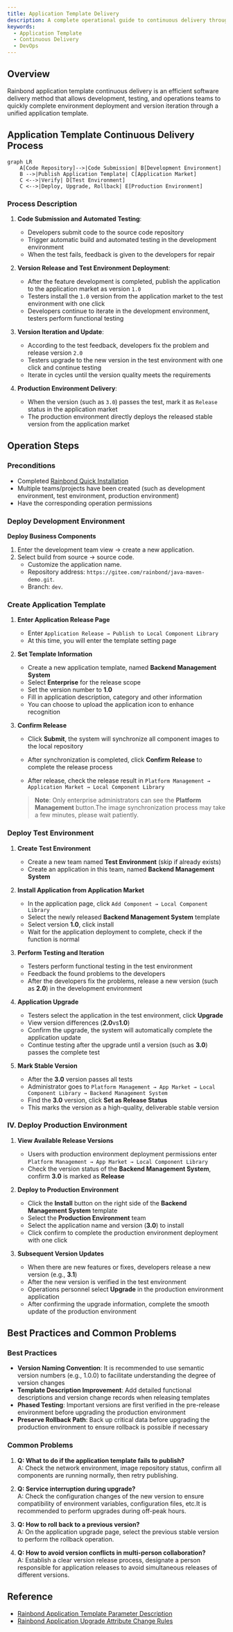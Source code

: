 ```yaml
---
title: Application Template Delivery
description: A complete operational guide to continuous delivery through Rainbond application templates
keywords:
  - Application Template
  - Continuous Delivery
  - DevOps
---
```


## Overview

Rainbond application template continuous delivery is an efficient software delivery method that allows development, testing, and operations teams to quickly complete environment deployment and version iteration through a unified application template.

## Application Template Continuous Delivery Process

```mermaid
graph LR
    A[Code Repository]-->|Code Submission| B[Development Environment]
    B -->|Publish Application Template| C[Application Market]
    C <-->|Verify| D[Test Environment]
    C <-->|Deploy, Upgrade, Rollback| E[Production Environment]
```

### Process Description

1. **Code Submission and Automated Testing**:
   - Developers submit code to the source code repository
   - Trigger automatic build and automated testing in the development environment
   - When the test fails, feedback is given to the developers for repair

2. **Version Release and Test Environment Deployment**:
   - After the feature development is completed, publish the application to the application market as version `1.0`
   - Testers install the `1.0` version from the application market to the test environment with one click
   - Developers continue to iterate in the development environment, testers perform functional testing

3. **Version Iteration and Update**:
   - According to the test feedback, developers fix the problem and release version `2.0`
   - Testers upgrade to the new version in the test environment with one click and continue testing
   - Iterate in cycles until the version quality meets the requirements

4. **Production Environment Delivery**:
   - When the version (such as `3.0`) passes the test, mark it as `Release` status in the application market
   - The production environment directly deploys the released stable version from the application market

## Operation Steps

### Preconditions

- Completed [Rainbond Quick Installation](../../../quick-start/quick-install.mdx)
- Multiple teams/projects have been created (such as development environment, test environment, production environment)
- Have the corresponding operation permissions

### Deploy Development Environment

**Deploy Business Components**

1. Enter the development team view → create a new application.
2. Select build from source → source code.
   - Customize the application name.
   - Repository address: `https://gitee.com/rainbond/java-maven-demo.git`.
   - Branch: `dev`.

### Create Application Template

1. **Enter Application Release Page**
   - Enter `Application Release → Publish to Local Component Library`
   - At this time, you will enter the template setting page

2. **Set Template Information**
   - Create a new application template, named **Backend Management System**
   - Select **Enterprise** for the release scope
   - Set the version number to **1.0**
   - Fill in application description, category and other information
   - You can choose to upload the application icon to enhance recognition

3. **Confirm Release**
   - Click **Submit**, the system will synchronize all component images to the local repository

   - After synchronization is completed, click **Confirm Release** to complete the release process

   - After release, check the release result in `Platform Management → Application Market → Local Component Library`
   > **Note**: Only enterprise administrators can see the **Platform Management** button.The image synchronization process may take a few minutes, please wait patiently.

### Deploy Test Environment

1. **Create Test Environment**
   - Create a new team named **Test Environment** (skip if already exists)
   - Create an application in this team, named **Backend Management System**

2. **Install Application from Application Market**
   - In the application page, click `Add Component → Local Component Library`
   - Select the newly released **Backend Management System** template
   - Select version **1.0**, click install
   - Wait for the application deployment to complete, check if the function is normal

3. **Perform Testing and Iteration**
   - Testers perform functional testing in the test environment
   - Feedback the found problems to the developers
   - After the developers fix the problems, release a new version (such as **2.0**) in the development environment

4. **Application Upgrade**
   - Testers select the application in the test environment, click **Upgrade**
   - View version differences (**2.0**vs**1.0**)
   - Confirm the upgrade, the system will automatically complete the application update
   - Continue testing after the upgrade until a version (such as **3.0**) passes the complete test

5. **Mark Stable Version**
   - After the **3.0** version passes all tests
   - Administrator goes to `Platform Management → App Market → Local Component Library → Backend Management System`
   - Find the **3.0** version, click **Set as Release Status**
   - This marks the version as a high-quality, deliverable stable version

### IV. Deploy Production Environment

1. **View Available Release Versions**
   - Users with production environment deployment permissions enter `Platform Management → App Market → Local Component Library`
   - Check the version status of the **Backend Management System**, confirm **3.0** is marked as **Release**

2. **Deploy to Production Environment**
   - Click the **Install** button on the right side of the **Backend Management System** template
   - Select the **Production Environment** team
   - Select the application name and version (**3.0**) to install
   - Click confirm to complete the production environment deployment with one click

3. **Subsequent Version Updates**
   - When there are new features or fixes, developers release a new version (e.g., **3.1**)
   - After the new version is verified in the test environment
   - Operations personnel select **Upgrade** in the production environment application
   - After confirming the upgrade information, complete the smooth update of the production environment

## Best Practices and Common Problems

### Best Practices

- **Version Naming Convention**: It is recommended to use semantic version numbers (e.g., 1.0.0) to facilitate understanding the degree of version changes
- **Template Description Improvement**: Add detailed functional descriptions and version change records when releasing templates
- **Phased Testing**: Important versions are first verified in the pre-release environment before upgrading the production environment
- **Preserve Rollback Path**: Back up critical data before upgrading the production environment to ensure rollback is possible if necessary

### Common Problems

1. **Q: What to do if the application template fails to publish?**\
   A: Check the network environment, image repository status, confirm all components are running normally, then retry publishing.

2. **Q: Service interruption during upgrade?**\
   A: Check the configuration changes of the new version to ensure compatibility of environment variables, configuration files, etc.It is recommended to perform upgrades during off-peak hours.

3. **Q: How to roll back to a previous version?**\
   A: On the application upgrade page, select the previous stable version to perform the rollback operation.

4. **Q: How to avoid version conflicts in multi-person collaboration?**\
   A: Establish a clear version release process, designate a person responsible for application releases to avoid simultaneous releases of different versions.

## Reference

- [Rainbond Application Template Parameter Description](../app-model-parameters.md)
- [Rainbond Application Upgrade Attribute Change Rules](../upgrade-app.md)

